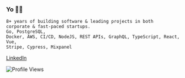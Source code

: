 <h3>Yo 🙋‍♂️</h3>

<code>8+ years of building software & leading projects in both corporate & fast-paced startups.</code> <br />
<code>Go, PostgreSQL, Docker, AWS, CI/CD, NodeJS, REST APIs, GraphQL, TypeScript, React, Vue, Stripe, Cypress, Mixpanel</code>


[LinkedIn](https://www.linkedin.com/in/vonderklaas/)
<br />

![Profile Views](https://komarev.com/ghpvc/?username=garbalau-github&color=yellow) 
